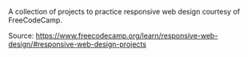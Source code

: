 A collection of projects to practice responsive web design courtesy of FreeCodeCamp.

Source: https://www.freecodecamp.org/learn/responsive-web-design/#responsive-web-design-projects
